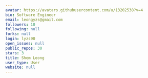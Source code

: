 ```yaml
---
avatar: https://avatars.githubusercontent.com/u/13202538?v=4
bio: Software Engineer
email: leongyzs@gmail.com
followers: 10
following: null
forks: null
login: lyzs90
open_issues: null
public_repos: 30
stars: 3
title: Shem Leong
user_type: User
website: null
---
```

